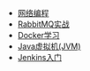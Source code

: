 - [网络编程](note/网络编程)
- [RabbitMQ实战](note/RabbitMQ实战)
- [Docker学习](note/Docker学习)
- [Java虚拟机(JVM)](note/Java虚拟机(JVM))
- [Jenkins入门](note/Jenkins入门)

